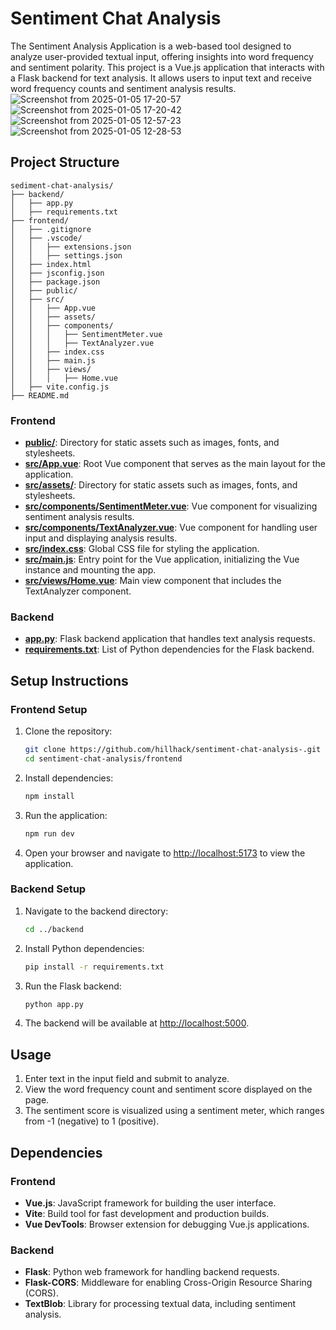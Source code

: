 # Sentiment Chat Analysis

The Sentiment Analysis Application is a web-based tool designed to analyze user-provided textual input, offering insights into word frequency and sentiment polarity. This project is a Vue.js application that interacts with a Flask backend for text analysis. It allows users to input text and receive word frequency counts and sentiment analysis results.
![Screenshot from 2025-01-05 17-20-57](https://github.com/user-attachments/assets/b3bc7479-2961-45bd-86b1-2071ba42d58b)
![Screenshot from 2025-01-05 17-20-42](https://github.com/user-attachments/assets/1febabd9-0cf8-4d52-8536-5d3ea3d36afd)
![Screenshot from 2025-01-05 12-57-23](https://github.com/user-attachments/assets/421ba6af-011a-436f-a946-85f5e81bc539)
![Screenshot from 2025-01-05 12-28-53](https://github.com/user-attachments/assets/dbeef9c8-11ed-4dd9-9c64-f4c97ce27399)



## Project Structure

```
sediment-chat-analysis/
├── backend/
│   ├── app.py
│   ├── requirements.txt
├── frontend/
│   ├── .gitignore
│   ├── .vscode/
│   │   ├── extensions.json
│   │   ├── settings.json
│   ├── index.html
│   ├── jsconfig.json
│   ├── package.json
│   ├── public/
│   ├── src/
│   │   ├── App.vue
│   │   ├── assets/
│   │   ├── components/
│   │   │   ├── SentimentMeter.vue
│   │   │   ├── TextAnalyzer.vue
│   │   ├── index.css
│   │   ├── main.js
│   │   ├── views/
│   │   │   ├── Home.vue
│   ├── vite.config.js
├── README.md
```

### Frontend
- **[public/](frontend/public/)**: Directory for static assets such as images, fonts, and stylesheets.
- **[src/App.vue](frontend/src/App.vue)**: Root Vue component that serves as the main layout for the application.
- **[src/assets/](frontend/src/assets/)**: Directory for static assets such as images, fonts, and stylesheets.
- **[src/components/SentimentMeter.vue](frontend/src/components/SentimentMeter.vue)**: Vue component for visualizing sentiment analysis results.
- **[src/components/TextAnalyzer.vue](frontend/src/components/TextAnalyzer.vue)**: Vue component for handling user input and displaying analysis results.
- **[src/index.css](frontend/src/index.css)**: Global CSS file for styling the application.
- **[src/main.js](frontend/src/main.js)**: Entry point for the Vue application, initializing the Vue instance and mounting the app.
- **[src/views/Home.vue](frontend/src/views/Home.vue)**: Main view component that includes the TextAnalyzer component.


### Backend
- **[app.py](backend/app.py)**: Flask backend application that handles text analysis requests.
- **[requirements.txt](backend/requirements.txt)**: List of Python dependencies for the Flask backend.

## Setup Instructions

### Frontend Setup
1. Clone the repository:
   ```bash
   git clone https://github.com/hillhack/sentiment-chat-analysis-.git
   cd sentiment-chat-analysis/frontend
   ```

2. Install dependencies:
   ```bash
   npm install
   ```

3. Run the application:
   ```bash
   npm run dev
   ```

4. Open your browser and navigate to [http://localhost:5173](http://localhost:5173) to view the application.

### Backend Setup
1. Navigate to the backend directory:
   ```bash
   cd ../backend
   ```

2. Install Python dependencies:
   ```bash
   pip install -r requirements.txt
   ```

3. Run the Flask backend:
   ```bash
   python app.py
   ```

4. The backend will be available at [http://localhost:5000](http://localhost:5000).

## Usage
1. Enter text in the input field and submit to analyze.
2. View the word frequency count and sentiment score displayed on the page.
3. The sentiment score is visualized using a sentiment meter, which ranges from -1 (negative) to 1 (positive).

## Dependencies

### Frontend
- **Vue.js**: JavaScript framework for building the user interface.
- **Vite**: Build tool for fast development and production builds.
- **Vue DevTools**: Browser extension for debugging Vue.js applications.

### Backend
- **Flask**: Python web framework for handling backend requests.
- **Flask-CORS**: Middleware for enabling Cross-Origin Resource Sharing (CORS).
- **TextBlob**: Library for processing textual data, including sentiment analysis.
